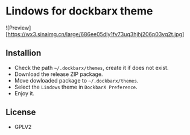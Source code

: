 # Lindows for dockbarx theme

![Preview][https://wx3.sinaimg.cn/large/686ee05dly1fv73uq3hjhj206p03vq2t.jpg]

## Installion
- Check the path `~/.dockbarx/themes`, create it if does not exist.
- Download the release ZIP package.
- Move dowloaded package to `~/.dockbarx/themes`.
- Select the `Lindows` theme in `DockbarX Preference`.
- Enjoy it.

## License
- GPLV2
